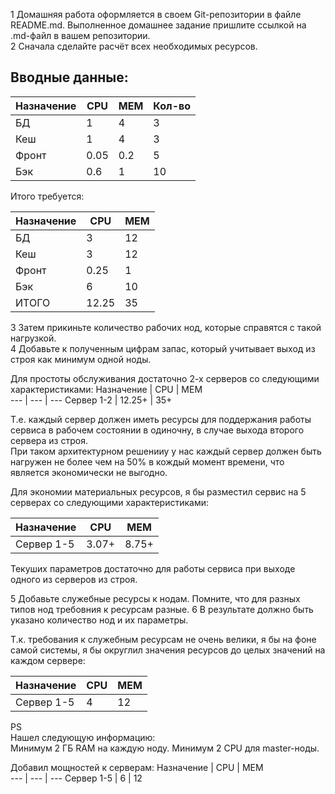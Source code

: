1 Домашняя работа оформляется в своем Git-репозитории в файле README.md. Выполненное домашнее задание пришлите ссылкой на .md-файл в вашем репозитории.  
2 Сначала сделайте расчёт всех необходимых ресурсов.  

Вводные данные:  
---
Назначение  |  CPU  |  MEM  |  Кол-во  
--- | --- | --- | ---
БД | 1 | 4 | 3 
Кеш | 1 | 4  | 3 
Фронт |  0.05 | 0.2 | 5 
Бэк  | 0.6 | 1 | 10  

Итого требуется:  

Назначение  |  CPU  |  MEM  
--- | --- | --- 
БД | 3 | 12 
Кеш | 3 | 12  
Фронт |  0.25 | 1   
Бэк  | 6 | 10  
ИТОГО  | 12.25 | 35  

3 Затем прикиньте количество рабочих нод, которые справятся с такой нагрузкой.  
4 Добавьте к полученным цифрам запас, который учитывает выход из строя как минимум одной ноды.

Для простоты обслуживания достаточно 2-х серверов со следующими характеристиками:
Назначение  |  CPU  |  MEM  
--- | --- | --- 
Сервер 1-2 | 12.25+ | 35+ 


Т.е. каждый сервер должен иметь ресурсы для поддержания работы сервиса в рабочем состоянии в одиночну, в случае выхода второго сервера из строя.  
При таком архитектурном решенииу у нас каждый сервер должен быть нагружен не более чем на 50% в кождый момент времени, что является экономически не выгодно.  

Для экономии материальных ресурсов, я бы разместил сервис на 5 серверах со следующими характеристиками:  

Назначение  |  CPU  |  MEM  
--- | --- | --- 
Сервер 1-5 | 3.07+ | 8.75+ 

Текуших параметров достаточно для работы сервиса при выходе одного из серверов из строя.  


5 Добавьте служебные ресурсы к нодам. Помните, что для разных типов нод требовния к ресурсам разные.
6 В результате должно быть указано количество нод и их параметры.

Т.к. требования к служебным ресурсам не очень велики, я бы на фоне самой системы, я бы округлил значения ресурсов до целых значений на каждом сервере:

Назначение  |  CPU  |  MEM  
--- | --- | --- 
Сервер 1-5 | 4 | 12 

PS  
Нашел следующую информацию:  
Минимум 2 ГБ RAM на каждую ноду.
Минимум 2 CPU для master-ноды.

Добавил мощностей к серверам:
Назначение  |  CPU  |  MEM  
--- | --- | --- 
Сервер 1-5 | 6 | 12 



